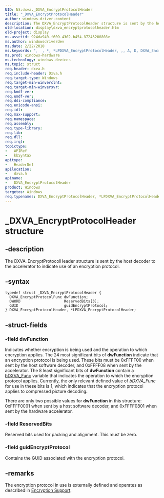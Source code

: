 ```yaml
---
UID: NS:dxva._DXVA_EncryptProtocolHeader
title: "_DXVA_EncryptProtocolHeader"
author: windows-driver-content
description: The DXVA_EncryptProtocolHeader structure is sent by the host decoder to the accelerator to indicate use of an encryption protocol.
old-location: display\dxva_encryptprotocolheader.htm
old-project: display
ms.assetid: 924da940-f609-4302-b454-87243200808e
ms.author: windowsdriverdev
ms.date: 2/22/2018
ms.keywords: ",  , *, *LPDXVA_EncryptProtocolHeader, ,, A, D, DXVA_EncryptProtocolHeader, DXVA_EncryptProtocolHeader structure [Display Devices], E, H, L, LPDXVA_EncryptProtocolHeader, LPDXVA_EncryptProtocolHeader structure pointer [Display Devices], P, V, X, _, _DXVA_EncryptProtocolHeader, a, c, d, display.dxva_encryptprotocolheader, dxva/DXVA_EncryptProtocolHeader, dxva/LPDXVA_EncryptProtocolHeader, dxvaref_19bd4a66-c03f-44c3-98b6-875da968fa50.xml, e, l, n, o, p, r, t, y"
ms.prod: windows-hardware
ms.technology: windows-devices
ms.topic: struct
req.header: dxva.h
req.include-header: Dxva.h
req.target-type: Windows
req.target-min-winverclnt: 
req.target-min-winversvr: 
req.kmdf-ver: 
req.umdf-ver: 
req.ddi-compliance: 
req.unicode-ansi: 
req.idl: 
req.max-support: 
req.namespace: 
req.assembly: 
req.type-library: 
req.lib: 
req.dll: 
req.irql: 
topictype:
-	APIRef
-	kbSyntax
apitype:
-	HeaderDef
apilocation:
-	dxva.h
apiname:
-	DXVA_EncryptProtocolHeader
product: Windows
targetos: Windows
req.typenames: DXVA_EncryptProtocolHeader, *LPDXVA_EncryptProtocolHeader
---
```


# _DXVA_EncryptProtocolHeader structure


## -description


The DXVA_EncryptProtocolHeader structure is sent by the host decoder to the accelerator to indicate use of an encryption protocol.


## -syntax


````
typedef struct _DXVA_EncryptProtocolHeader {
  DXVA_EncryptProtocolFunc dwFunction;
  DWORD                    ReservedBits[3];
  GUID                     guidEncryptProtocol;
} DXVA_EncryptProtocolHeader, *LPDXVA_EncryptProtocolHeader;
````


## -struct-fields




### -field dwFunction

Indicates whether encryption is being used and the operation to which encryption applies. The 24 most significant bits of <b>dwFunction</b> indicate that an encryption protocol is being used. These bits must be 0xFFFF00 when sent by the host software decoder, and 0xFFFF08 when sent by the accelerator. The 8 least significant bits of <b>dwFunction</b> contain a <a href="https://msdn.microsoft.com/6db9fa71-7bc2-4eb6-afcb-b16df48f7e8b">bDXVA_Func</a> variable that indicates the operation to which the encryption protocol applies. Currently, the only relevant defined value of <i>bDXVA_Func</i> for use in these bits is 1, which indicates that the encryption protocol applies to compressed picture decoding.

There are only two possible values for <b>dwFunction</b> in this structure: 0xFFFF0001 when sent by a host software decoder, and 0xFFFF0801 when sent by the hardware accelerator.


### -field ReservedBits

Reserved bits used for packing and alignment. This must be zero.


### -field guidEncryptProtocol

Contains the GUID associated with the encryption protocol.


## -remarks



The encryption protocol in use is externally defined and operates as described in <a href="https://msdn.microsoft.com/d5ce9c02-7126-4775-bb87-dae45b93b652">Encryption Support</a>.



